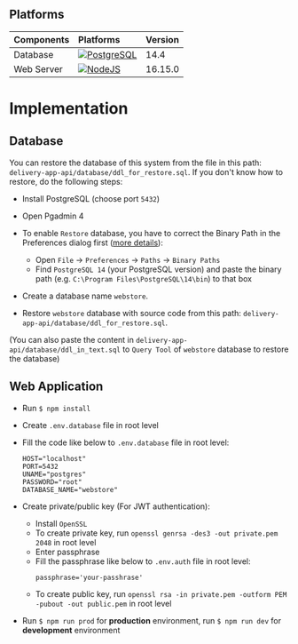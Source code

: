 ## Platforms

|Components |Platforms | Version |
| :---      |   :---            | :---            |
|Database|[![PostgreSQL][postgresql]][postgresql-url]| 14.4 |
|Web Server| [![NodeJS][nodejs]][nodejs-url]| 16.15.0 |

# Implementation

## Database

You can restore the database of this system from the file in this path: `delivery-app-api/database/ddl_for_restore.sql`. If you don't know how to restore, do the following steps:

- Install PostgreSQL (choose port `5432`)
- Open Pgadmin 4 
- To enable `Restore` database, you have to correct the Binary Path in the Preferences dialog first ([more details](https://dba.stackexchange.com/questions/149169/binary-path-in-the-pgadmin-preferences)):
    - Open `File` &#8594; `Preferences` &#8594;  `Paths` &#8594; `Binary Paths`
    - Find `PostgreSQL 14` (your PostgreSQL version) and paste the binary path (e.g. `C:\Program Files\PostgreSQL\14\bin`) to that box 

- Create a database name `webstore`.

- Restore `webstore` database with source code from this path: `delivery-app-api/database/ddl_for_restore.sql`.

(You can also paste the content in `delivery-app-api/database/ddl_in_text.sql` to `Query Tool` of `webstore` database to restore the database)
## Web Application

- Run `$ npm install`
- Create `.env.database` file in root level

- Fill the code like below to `.env.database` file in root level:
    ```
    HOST="localhost"
    PORT=5432
    UNAME="postgres"
    PASSWORD="root"
    DATABASE_NAME="webstore"
    ```
- Create private/public key (For JWT authentication):
    - Install `OpenSSL`
    - To create private key, run `openssl genrsa -des3 -out private.pem 2048` in root level
    - Enter passphrase
    - Fill the passphrase like below to `.env.auth` file in root level:  
        ```
        passphrase='your-passhrase'
        ```
    - To create public key, run `openssl rsa -in private.pem -outform PEM -pubout -out public.pem` in root level


- Run `$ npm run prod` for **production** environment, run `$ npm run dev` for **development** environment

[postgresql]: https://img.shields.io/badge/postgreSQL-4169E1?style=for-the-badge&logo=PostgreSQL&logoColor=white
[postgresql-url]: https://www.postgresql.org/docs/10/index.html
[nodejs]: https://img.shields.io/badge/NodeJS-339933?style=for-the-badge&logo=nodedotjs&logoColor=white
[nodejs-url]: https://nodejs.org/dist/latest-v18.x/docs/api/